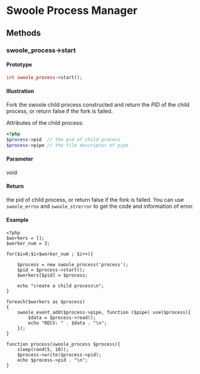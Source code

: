# Swoole Process Manager

## Methods 

### swoole_process->start

#### Prototype

```php
int swoole_process->start();
```

#### Illustration

Fork the swoole child process constructed and return the *PID* of the child process, or return false if the fork is failed. 

Attributes of the child process:

``` php
<?php
$process->pid  // the pid of child process
$process->pipe // the file descriptor of pipe
```

#### Parameter

void

#### Return

the pid of child process, or return false if the fork is failed. You can use `swoole_errno` and `swoole_strerror` to get the code and information of error.

#### Example
```
<?php
$workers = [];
$worker_num = 3;

for($i=0;$i<$worker_num ; $i++){
    
    $process = new swoole_process('process');
    $pid = $process->start();
    $workers[$pid] = $process;

    echo "create a child process\n";
}

foreach($workers as $process)
{
    swoole_event_add($process->pipe, function ($pipe) use($process){
        $data = $process->read();
        echo "RECV: " . $data . "\n";
    });
}

function process(swoole_process $process){
    sleep(rand(5, 10)); 
    $process->write($process->pid);
    echo $process->pid . "\n";
}
```
